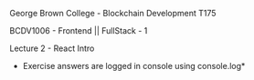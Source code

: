 George Brown College - Blockchain Development T175

BCDV1006 - Frontend || FullStack - 1

Lecture 2 - React Intro

* Exercise answers are logged in console using console.log*

